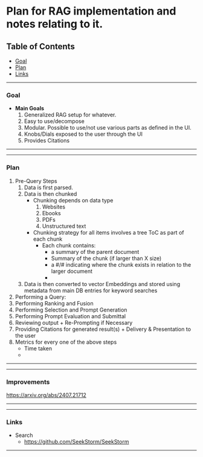 # Plan for RAG implementation and notes relating to it.

## Table of Contents
- [Goal](#goal)
- [Plan](#plan)
- [Links](#links)





--------------------------------------------------------------------------------------------------------------------------------------------------------------------------------------
### Goal<a name="goal"></a>
- **Main Goals**
	1. Generalized RAG setup for whatever.
	2. Easy to use/decompose
	3. Modular. Possible to use/not use various parts as defined in the UI.
	4. Knobs/Dials exposed to the user through the UI
	5. Provides Citations

--------------------------------------------------------------------------------------------------------------------------------------------------------------------------------------



--------------------------------------------------------------------------------------------------------------------------------------------------------------------------------------
### Plan<a name="plan"></a>
1. Pre-Query Steps
	1. Data is first parsed. 
	2. Data is then chunked
		- Chunking depends on data type
			1. Websites
			2. Ebooks
			3. PDFs
			4. Unstructured text
		- Chunking strategy for all items involves a tree ToC as part of each chunk
			- Each chunk contains: 
				* a summary of the parent document
				* Summary of the chunk (if larger than X size)
				* a #/# indicating where the chunk exists in relation to the larger document
				* 
	3. Data is then converted to vector Embeddings and stored using metadata from main DB entries for keyword searches
2. Performing a Query:
3. Performing Ranking and Fusion
4. Performing Selection and Prompt Generation
5. Performing Prompt Evaluation and Submittal
6. Reviewing output + Re-Prompting if Necessary
7. Providing Citations for generated result(s) + Delivery & Presentation to the user
8. Metrics for every one of the above steps
	- Time taken
	- 
--------------------------------------------------------------------------------------------------------------------------------------------------------------------------------------



--------------------------------------------------------------------------------------------------------------------------------------------------------------------------------------
### Improvements<a name="improvements"></a>

https://arxiv.org/abs/2407.21712

--------------------------------------------------------------------------------------------------------------------------------------------------------------------------------------




--------------------------------------------------------------------------------------------------------------------------------------------------------------------------------------
### Links<a name="links"></a>
- Search
  	- https://github.com/SeekStorm/SeekStorm

--------------------------------------------------------------------------------------------------------------------------------------------------------------------------------------
